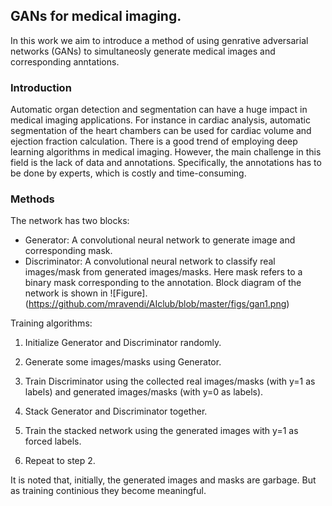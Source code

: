 
## GANs for medical imaging.

In this work we aim to introduce a method of using genrative adversarial networks (GANs) to simultaneosly generate medical images and corresponding anntations.

### Introduction
Automatic organ detection and segmentation can have a huge impact in medical imaging applications. For instance in cardiac analysis, automatic segmentation of the heart chambers can be used for cardiac volume and ejection fraction calculation. There is a good trend of employing deep learning algorithms in medical imaging. However, the main challenge in this field is the lack of data and annotations. Specifically, the annotations has to be done by experts, which is costly and time-consuming. 

### Methods
The network has two blocks: 
* Generator: A convolutional neural network to generate image and corresponding mask.  
* Discriminator: A convolutional neural network to classify real images/mask from generated images/masks.
Here mask refers to a binary mask corresponding to the annotation. Block diagram of the network is shown in ![Figure]. (https://github.com/mravendi/AIclub/blob/master/figs/gan1.png)

Training algorithms:
1. Initialize Generator and Discriminator randomly.

2. Generate some images/masks using Generator.

3. Train Discriminator using the collected real images/masks (with y=1 as labels) and generated images/masks (with y=0 as labels).

4. Stack Generator and Discriminator together.

5. Train the stacked network using the generated images with y=1 as forced labels. 

6. Repeat to step 2.

It is noted that, initially, the generated images and masks are garbage. But as training continious they become meaningful. 





